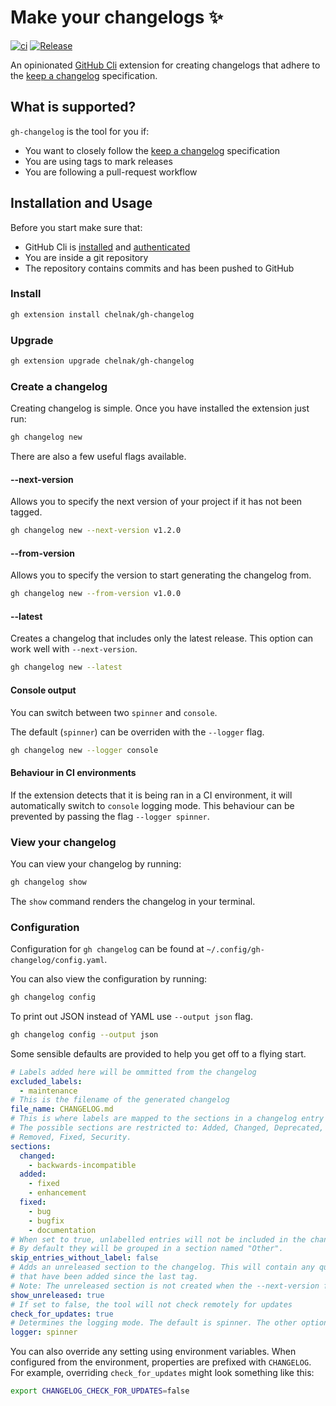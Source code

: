 # Make your changelogs ✨

[![ci](https://github.com/chelnak/gh-changelog/actions/workflows/ci.yml/badge.svg)](https://github.com/chelnak/gh-changelog/actions/workflows/ci.yml)
[![Release](https://img.shields.io/github/release/chelnak/gh-changelog.svg)](https://github.com/chelnak/gh-changelog/releases/latest)

An opinionated [GitHub Cli](https://github.com/cli/cli) extension for creating changelogs that adhere to the [keep a changelog](https://keepachangelog.com/en/1.0.0/) specification.

## What is supported?

`gh-changelog` is the tool for you if:

- You want to closely follow the [keep a changelog](https://keepachangelog.com/en/1.0.0/) specification
- You are using tags to mark releases
- You are following a pull-request workflow

## Installation and Usage

Before you start make sure that:

- GitHub Cli is [installed](https://cli.github.com/manual/installation) and [authenticated](https://cli.github.com/manual/gh_auth_login)
- You are inside a git repository
- The repository contains commits and has been pushed to GitHub

### Install

```bash
gh extension install chelnak/gh-changelog
```

### Upgrade

```bash
gh extension upgrade chelnak/gh-changelog
```

### Create a changelog

Creating changelog is simple.
Once you have installed the extension just run:

```bash
gh changelog new
```

There are also a few useful flags available.

#### --next-version

Allows you to specify the next version of your project if it has not been tagged.

```bash
gh changelog new --next-version v1.2.0
```

#### --from-version

Allows you to specify the version to start generating the changelog from.

```bash
gh changelog new --from-version v1.0.0
```

#### --latest

Creates a changelog that includes only the latest release.
This option can work well with `--next-version`.

```bash
gh changelog new --latest
```

#### Console output

You can switch between two `spinner` and `console`.

The default (`spinner`) can be overriden with the `--logger` flag.

```bash
gh changelog new --logger console
```

#### Behaviour in CI environments

If the extension detects that it is being ran in a CI environment, it will automatically switch to `console` logging mode.
This behaviour can be prevented by passing the flag `--logger spinner`.

### View your changelog

You can view your changelog by running:

```bash
gh changelog show
```

The `show` command renders the changelog in your terminal.

### Configuration

Configuration for `gh changelog` can be found at `~/.config/gh-changelog/config.yaml`.

You can also view the configuration by running:

```bash
gh changelog config
```

To print out JSON instead of YAML use `--output json` flag.

```bash
gh changelog config --output json
```

Some sensible defaults are provided to help you get off to a flying start.

```yaml
# Labels added here will be ommitted from the changelog
excluded_labels:
  - maintenance
# This is the filename of the generated changelog
file_name: CHANGELOG.md
# This is where labels are mapped to the sections in a changelog entry
# The possible sections are restricted to: Added, Changed, Deprecated,
# Removed, Fixed, Security.
sections:
  changed:
    - backwards-incompatible
  added:
    - fixed
    - enhancement
  fixed:
    - bug
    - bugfix
    - documentation
# When set to true, unlabelled entries will not be included in the changelog.
# By default they will be grouped in a section named "Other".
skip_entries_without_label: false
# Adds an unreleased section to the changelog. This will contain any qualifying entries
# that have been added since the last tag.
# Note: The unreleased section is not created when the --next-version flag is used.
show_unreleased: true
# If set to false, the tool will not check remotely for updates
check_for_updates: true
# Determines the logging mode. The default is spinner. The other option is console.
logger: spinner
```

You can also override any setting using environment variables. When configured from the environment,
properties are prefixed with `CHANGELOG`.
For example, overriding `check_for_updates` might look
something like this:

```bash
export CHANGELOG_CHECK_FOR_UPDATES=false
```
